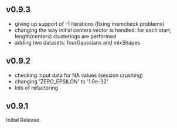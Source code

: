 v0.9.3
------
- giving up support of -1 iterations (fixing memcheck problems)
- changing the way initial centers vector is handled: for each start, length(centers) clusterings are performed
- adding two datasets: fourGaussians and mixShapes

v0.9.2
------
- checking input data for NA values (session crushing)
- changing 'ZERO_EPSILON' to '1.0e-32'
- lots of refactoring

v0.9.1
------
Initial Release.
